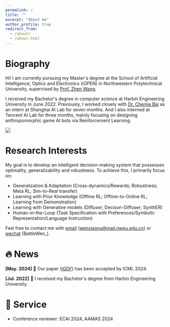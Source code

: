 ```yaml
---
permalink: /
title: ""
excerpt: "About me"
author_profile: true
redirect_from: 
  - /about/
  - /about.html
---
```

<meta charset="utf-8">

# Biography
Hi! I am currently pursuing my Master's degree at the School of Artificial Intelligence, Optics and Electronics (iOPEN) in Northwestern Polytechnical University, supervised by [Prof. Zhen Wang](https://iopen.nwpu.edu.cn/info/1329/1369.htm).

I received my Bachelor's degree in computer science at Harbin Engineering University in June 2022. Previously, I worked closely with [Dr. Chenjia Bai](https://baichenjia.github.io/) as an intern at Shanghai AI Lab for seven months. And I also interned at Tencent AI Lab for three months, mainly focusing on designing anthropomorphic game AI bots via Reinforcement Learning.

<a href='../files/CV_Xiaoyu Wen.pdf'><img src="https://img.shields.io/badge/-Xiaoyu's CV-299DE7?logo=gitbook&logoColor=white"></a>

# Research Interests
My goal is to develop an intelligent decision-making system that possesses optimality, generalizability and robustness. To achieve this, I primarily focus on:
* Generalization & Adaptation (Cross-dynamics/Rewards; Robustness; Meta RL; Sim-to-Real transfer)
* Learning with Prior Knowledge (Offline RL; Offline-to-Online RL; Learning from Demonstration)
* Learning with Generative models (Diffuser; Decison-Diffuser; SynthER)
* Human-in-the-Loop (Task Specification with Preferences/Symbolic Representation/Language Instruction)

 Feel free to contact me with <u>email</u> (<a href="wenxiaoyu@mail.nwpu.edu.cn">wenxiaoyu@mail.nwpu.edu.cn</a>) or <u>wechat</u> (BattleWen_).

# &#128293; News
<strong>[May. 2024]</strong> &#127881; Our paper ([*IGDF*](https://arxiv.org/pdf/2405.06192)) has been accepted by ICML 2024.

<strong>[Jul. 2022]</strong> &#127881; I received my Bachelor's degree from Harbin Engineering University.

# 📖 Service
- Conference reviewer: ECAI 2024, AAMAS 2024
